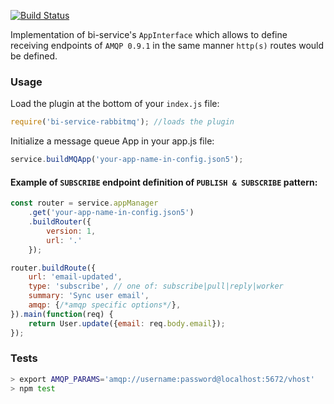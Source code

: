 [![Build Status](https://travis-ci.org/BohemiaInteractive/bi-service-rabbitmq.svg?branch=master)](https://travis-ci.org/BohemiaInteractive/bi-service-rabbitmq)   

Implementation of bi-service's `AppInterface` which allows to define receiving endpoints of `AMQP 0.9.1` in the same manner `http(s)` routes would be defined.

### Usage

Load the plugin at the bottom of your `index.js` file:

```javascript
require('bi-service-rabbitmq'); //loads the plugin
```

Initialize a message queue App in your app.js file:

```javascript
service.buildMQApp('your-app-name-in-config.json5');
```

#### Example of `SUBSCRIBE` endpoint definition of `PUBLISH & SUBSCRIBE` pattern:


```javascript
const router = service.appManager
    .get('your-app-name-in-config.json5')
    .buildRouter({
        version: 1,
        url: '.'
    });

router.buildRoute({
    url: 'email-updated',
    type: 'subscribe', // one of: subscribe|pull|reply|worker
    summary: 'Sync user email',
    amqp: {/*amqp specific options*/},
}).main(function(req) {
    return User.update({email: req.body.email});
});
```

### Tests

```bash
> export AMQP_PARAMS='amqp://username:password@localhost:5672/vhost'
> npm test
```
